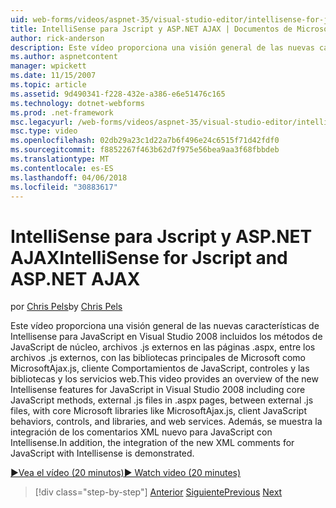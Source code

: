 ```yaml
---
uid: web-forms/videos/aspnet-35/visual-studio-editor/intellisense-for-jscript-and-aspnet-ajax
title: IntelliSense para Jscript y ASP.NET AJAX | Documentos de Microsoft
author: rick-anderson
description: Este vídeo proporciona una visión general de las nuevas características de Intellisense para JavaScript en Visual Studio 2008 incluidos los principales métodos de JavaScript, .js externo archivos i...
ms.author: aspnetcontent
manager: wpickett
ms.date: 11/15/2007
ms.topic: article
ms.assetid: 9d490341-f228-432e-a386-e6e51476c165
ms.technology: dotnet-webforms
ms.prod: .net-framework
msc.legacyurl: /web-forms/videos/aspnet-35/visual-studio-editor/intellisense-for-jscript-and-aspnet-ajax
msc.type: video
ms.openlocfilehash: 02db29a23c1d22a7b6f496e24c6515f71d42fdf0
ms.sourcegitcommit: f8852267f463b62d7f975e56bea9aa3f68fbbdeb
ms.translationtype: MT
ms.contentlocale: es-ES
ms.lasthandoff: 04/06/2018
ms.locfileid: "30883617"
---
```

<a name="intellisense-for-jscript-and-aspnet-ajax"></a><span data-ttu-id="49a81-103">IntelliSense para Jscript y ASP.NET AJAX</span><span class="sxs-lookup"><span data-stu-id="49a81-103">IntelliSense for Jscript and ASP.NET AJAX</span></span>
====================
<span data-ttu-id="49a81-104">por [Chris Pels](https://twitter.com/chrispels)</span><span class="sxs-lookup"><span data-stu-id="49a81-104">by [Chris Pels](https://twitter.com/chrispels)</span></span>

<span data-ttu-id="49a81-105">Este vídeo proporciona una visión general de las nuevas características de Intellisense para JavaScript en Visual Studio 2008 incluidos los métodos de JavaScript de núcleo, archivos .js externos en las páginas .aspx, entre los archivos .js externos, con las bibliotecas principales de Microsoft como MicrosoftAjax.js, cliente Comportamientos de JavaScript, controles y las bibliotecas y los servicios web.</span><span class="sxs-lookup"><span data-stu-id="49a81-105">This video provides an overview of the new Intellisense features for JavaScript in Visual Studio 2008 including core JavaScript methods, external .js files in .aspx pages, between external .js files, with core Microsoft libraries like MicrosoftAjax.js, client JavaScript behaviors, controls, and libraries, and web services.</span></span> <span data-ttu-id="49a81-106">Además, se muestra la integración de los comentarios XML nuevo para JavaScript con Intellisense.</span><span class="sxs-lookup"><span data-stu-id="49a81-106">In addition, the integration of the new XML comments for JavaScript with Intellisense is demonstrated.</span></span>

[<span data-ttu-id="49a81-107">&#9654;Vea el vídeo (20 minutos)</span><span class="sxs-lookup"><span data-stu-id="49a81-107">&#9654; Watch video (20 minutes)</span></span>](https://channel9.msdn.com/Blogs/ASP-NET-Site-Videos/intellisense-for-jscript-and-aspnet-ajax)

> [!div class="step-by-step"]
> <span data-ttu-id="49a81-108">[Anterior](multi-targeting-support-in-visual-studio-2008.md)
> [Siguiente](quick-tour-of-the-visual-studio-2008-integrated-development-environment.md)</span><span class="sxs-lookup"><span data-stu-id="49a81-108">[Previous](multi-targeting-support-in-visual-studio-2008.md)
[Next](quick-tour-of-the-visual-studio-2008-integrated-development-environment.md)</span></span>
